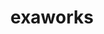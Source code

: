 ---
title: "exaworks"
layout: cache
categories: [package, develop]
meta: {"compilers": ["gcc@=11.4.0", "gcc@=9.4.0", "oneapi@=2024.2.1"], "num_specs": 40, "num_specs_by_stack": {"e4s": 10, "e4s-neoverse-v2": 11, "e4s-neoverse_v1": 4, "e4s-oneapi": 13, "e4s-power": 2, "root": 40}, "oss": ["ubuntu20.04", "ubuntu22.04"], "platforms": ["linux"], "stacks": ["e4s", "e4s-neoverse-v2", "e4s-neoverse_v1", "e4s-oneapi", "e4s-power", "root"], "targets": ["neoverse_v1", "neoverse_v2", "ppc64le", "x86_64_v3"], "versions": ["0.1.0"]}
spec_details: [{"compiler": "oneapi@=2024.2.1", "hash": "2mvjhcom75z4luzrb5coznpbt55bazmr", "os": "ubuntu22.04", "platform": "linux", "size": "-", "stacks": ["e4s-oneapi", "root"], "target": "x86_64_v3", "variants": ["build_system=bundle"], "versions": ["0.1.0"]}, {"compiler": "gcc@=11.4.0", "hash": "43icx6e2lnvbitf7si2ubpnmzw45qi7j", "os": "ubuntu22.04", "platform": "linux", "size": "-", "stacks": ["e4s", "root"], "target": "x86_64_v3", "variants": ["build_system=bundle"], "versions": ["0.1.0"]}, {"compiler": "gcc@=11.4.0", "hash": "4de54xfjpzdf7qnbn6b6r5k4overe3r7", "os": "ubuntu22.04", "platform": "linux", "size": "-", "stacks": ["e4s-neoverse_v1", "root"], "target": "neoverse_v1", "variants": ["build_system=bundle"], "versions": ["0.1.0"]}, {"compiler": "gcc@=11.4.0", "hash": "4hmftd4tl6d2aeqwtpcpwg25b2wqfdrr", "os": "ubuntu22.04", "platform": "linux", "size": "-", "stacks": ["e4s", "root"], "target": "x86_64_v3", "variants": ["build_system=bundle"], "versions": ["0.1.0"]}, {"compiler": "gcc@=11.4.0", "hash": "66bva2te6d4r2j4hj24i364ynnefxved", "os": "ubuntu22.04", "platform": "linux", "size": "-", "stacks": ["e4s-neoverse-v2", "root"], "target": "neoverse_v2", "variants": ["build_system=bundle"], "versions": ["0.1.0"]}, {"compiler": "gcc@=11.4.0", "hash": "6pmtw7ijqhdp3l7ovm5ftvcaxidlzs7v", "os": "ubuntu22.04", "platform": "linux", "size": "-", "stacks": ["e4s", "root"], "target": "x86_64_v3", "variants": ["build_system=bundle"], "versions": ["0.1.0"]}, {"compiler": "gcc@=11.4.0", "hash": "6xfxwwhofebdtx2iz3xfdivfw75cburt", "os": "ubuntu22.04", "platform": "linux", "size": "-", "stacks": ["e4s-neoverse-v2", "root"], "target": "neoverse_v2", "variants": ["build_system=bundle"], "versions": ["0.1.0"]}, {"compiler": "oneapi@=2024.2.1", "hash": "6xvxqajn6likjyk7iq6tygsuvcf3r7tr", "os": "ubuntu22.04", "platform": "linux", "size": "-", "stacks": ["e4s-oneapi", "root"], "target": "x86_64_v3", "variants": ["build_system=bundle"], "versions": ["0.1.0"]}, {"compiler": "oneapi@=2024.2.1", "hash": "74i32ckpgndfjowfqurweqg2cmucbryu", "os": "ubuntu22.04", "platform": "linux", "size": "-", "stacks": ["e4s-oneapi", "root"], "target": "x86_64_v3", "variants": ["build_system=bundle"], "versions": ["0.1.0"]}, {"compiler": "gcc@=11.4.0", "hash": "74sqsikmvl7cr4sirzf2mpkmplxrho2k", "os": "ubuntu22.04", "platform": "linux", "size": "-", "stacks": ["e4s-neoverse-v2", "root"], "target": "neoverse_v2", "variants": ["build_system=bundle"], "versions": ["0.1.0"]}, {"compiler": "oneapi@=2024.2.1", "hash": "7h5ywcirzfaq4ekpqtptfizz7i7vvj2w", "os": "ubuntu22.04", "platform": "linux", "size": "-", "stacks": ["e4s-oneapi", "root"], "target": "x86_64_v3", "variants": ["build_system=bundle"], "versions": ["0.1.0"]}, {"compiler": "gcc@=9.4.0", "hash": "7hzdrxw4c3ufzn7ay7j6rtrfcqsxdrhh", "os": "ubuntu20.04", "platform": "linux", "size": "-", "stacks": ["e4s-power", "root"], "target": "ppc64le", "variants": ["build_system=bundle"], "versions": ["0.1.0"]}, {"compiler": "oneapi@=2024.2.1", "hash": "cswq2bbuyzijcu5pinz4frcenojbsia6", "os": "ubuntu22.04", "platform": "linux", "size": "-", "stacks": ["e4s-oneapi", "root"], "target": "x86_64_v3", "variants": ["build_system=bundle"], "versions": ["0.1.0"]}, {"compiler": "gcc@=11.4.0", "hash": "d7pg3ddc6bi3mtg5txf2w63nyhnj3w5a", "os": "ubuntu22.04", "platform": "linux", "size": "-", "stacks": ["e4s", "root"], "target": "x86_64_v3", "variants": ["build_system=bundle"], "versions": ["0.1.0"]}, {"compiler": "gcc@=11.4.0", "hash": "eti6fug4vprq3zqpgfej6uopr5vr3aho", "os": "ubuntu22.04", "platform": "linux", "size": "-", "stacks": ["e4s-neoverse_v1", "root"], "target": "neoverse_v1", "variants": ["build_system=bundle"], "versions": ["0.1.0"]}, {"compiler": "oneapi@=2024.2.1", "hash": "f6a34htqx4tinjmf7zmhzta4da4bfre2", "os": "ubuntu22.04", "platform": "linux", "size": "-", "stacks": ["e4s-oneapi", "root"], "target": "x86_64_v3", "variants": ["build_system=bundle"], "versions": ["0.1.0"]}, {"compiler": "gcc@=11.4.0", "hash": "fr5pgfcjdicqy4oxyl3vzxgbfkawof45", "os": "ubuntu22.04", "platform": "linux", "size": "-", "stacks": ["e4s-neoverse-v2", "root"], "target": "neoverse_v2", "variants": ["build_system=bundle"], "versions": ["0.1.0"]}, {"compiler": "gcc@=11.4.0", "hash": "g7cfnzbnd3mxpfku3scveoqrau5wpnod", "os": "ubuntu22.04", "platform": "linux", "size": "-", "stacks": ["e4s-neoverse-v2", "root"], "target": "neoverse_v2", "variants": ["build_system=bundle"], "versions": ["0.1.0"]}, {"compiler": "oneapi@=2024.2.1", "hash": "if2djavj3oyjvfzmqv2eqnnmzz7spxda", "os": "ubuntu22.04", "platform": "linux", "size": "-", "stacks": ["e4s-oneapi", "root"], "target": "x86_64_v3", "variants": ["build_system=bundle"], "versions": ["0.1.0"]}, {"compiler": "gcc@=11.4.0", "hash": "iwltdso2anfdx5kmxjyld6wvsbsstpsc", "os": "ubuntu22.04", "platform": "linux", "size": "-", "stacks": ["e4s-neoverse-v2", "root"], "target": "neoverse_v2", "variants": ["build_system=bundle"], "versions": ["0.1.0"]}, {"compiler": "gcc@=11.4.0", "hash": "jcl5gdrodrlc5ab5t4e2bfrbebgtawz2", "os": "ubuntu22.04", "platform": "linux", "size": "-", "stacks": ["e4s-neoverse-v2", "root"], "target": "neoverse_v2", "variants": ["build_system=bundle"], "versions": ["0.1.0"]}, {"compiler": "gcc@=11.4.0", "hash": "jtnf5y4lutaaqfanh5rjqzva4zqtyhu7", "os": "ubuntu22.04", "platform": "linux", "size": "-", "stacks": ["e4s", "root"], "target": "x86_64_v3", "variants": ["build_system=bundle"], "versions": ["0.1.0"]}, {"compiler": "gcc@=9.4.0", "hash": "ma5qp37b7arwkltpze6cnlvkklbukp7b", "os": "ubuntu20.04", "platform": "linux", "size": "-", "stacks": ["e4s-power", "root"], "target": "ppc64le", "variants": ["build_system=bundle"], "versions": ["0.1.0"]}, {"compiler": "gcc@=11.4.0", "hash": "oepthzxox5yje3t5rmubfzqhhy3str47", "os": "ubuntu22.04", "platform": "linux", "size": "-", "stacks": ["e4s-neoverse-v2", "root"], "target": "neoverse_v2", "variants": ["build_system=bundle"], "versions": ["0.1.0"]}, {"compiler": "gcc@=11.4.0", "hash": "ogl5axg6akp7kjdadvrpaqoxro65ntyv", "os": "ubuntu22.04", "platform": "linux", "size": "-", "stacks": ["e4s", "root"], "target": "x86_64_v3", "variants": ["build_system=bundle"], "versions": ["0.1.0"]}, {"compiler": "oneapi@=2024.2.1", "hash": "opasbdzpu5zhuwaw3hwr6ks4qnbrx4eq", "os": "ubuntu22.04", "platform": "linux", "size": "-", "stacks": ["e4s-oneapi", "root"], "target": "x86_64_v3", "variants": ["build_system=bundle"], "versions": ["0.1.0"]}, {"compiler": "gcc@=11.4.0", "hash": "ptp3pwuucmhytyljh77bdninuulr7suj", "os": "ubuntu22.04", "platform": "linux", "size": "-", "stacks": ["e4s-neoverse-v2", "root"], "target": "neoverse_v2", "variants": ["build_system=bundle"], "versions": ["0.1.0"]}, {"compiler": "gcc@=11.4.0", "hash": "rerivczdfm4pufvbzxbcu5mqs5svdoyx", "os": "ubuntu22.04", "platform": "linux", "size": "-", "stacks": ["e4s", "root"], "target": "x86_64_v3", "variants": ["build_system=bundle"], "versions": ["0.1.0"]}, {"compiler": "gcc@=11.4.0", "hash": "sx3znekhuifl3u7acxzzacuxvbfa7dvl", "os": "ubuntu22.04", "platform": "linux", "size": "-", "stacks": ["e4s-neoverse_v1", "root"], "target": "neoverse_v1", "variants": ["build_system=bundle"], "versions": ["0.1.0"]}, {"compiler": "oneapi@=2024.2.1", "hash": "v7sbzyvnux63jcuso7lmbke4tfa256y7", "os": "ubuntu22.04", "platform": "linux", "size": "-", "stacks": ["e4s-oneapi", "root"], "target": "x86_64_v3", "variants": ["build_system=bundle"], "versions": ["0.1.0"]}, {"compiler": "oneapi@=2024.2.1", "hash": "w5bqactufx4h63vko53cltrbezvnq5y7", "os": "ubuntu22.04", "platform": "linux", "size": "-", "stacks": ["e4s-oneapi", "root"], "target": "x86_64_v3", "variants": ["build_system=bundle"], "versions": ["0.1.0"]}, {"compiler": "gcc@=11.4.0", "hash": "wb5e4nodlq6z65lwhfft3nwep3ebyiv6", "os": "ubuntu22.04", "platform": "linux", "size": "-", "stacks": ["e4s-neoverse_v1", "root"], "target": "neoverse_v1", "variants": ["build_system=bundle"], "versions": ["0.1.0"]}, {"compiler": "oneapi@=2024.2.1", "hash": "wp22gisra36o6lieonufwaalig3rupxb", "os": "ubuntu22.04", "platform": "linux", "size": "-", "stacks": ["e4s-oneapi", "root"], "target": "x86_64_v3", "variants": ["build_system=bundle"], "versions": ["0.1.0"]}, {"compiler": "oneapi@=2024.2.1", "hash": "x6lcgj4i3gvwpsmhe7dn2yabmjzycxkz", "os": "ubuntu22.04", "platform": "linux", "size": "-", "stacks": ["e4s-oneapi", "root"], "target": "x86_64_v3", "variants": ["build_system=bundle"], "versions": ["0.1.0"]}, {"compiler": "gcc@=11.4.0", "hash": "xvyfza74yqc6ix35hsfseb35jfq7lcv7", "os": "ubuntu22.04", "platform": "linux", "size": "-", "stacks": ["e4s-neoverse-v2", "root"], "target": "neoverse_v2", "variants": ["build_system=bundle"], "versions": ["0.1.0"]}, {"compiler": "gcc@=11.4.0", "hash": "y6gdxmebymfeikfpt6stxliju2ghr3ef", "os": "ubuntu22.04", "platform": "linux", "size": "-", "stacks": ["e4s-neoverse-v2", "root"], "target": "neoverse_v2", "variants": ["build_system=bundle"], "versions": ["0.1.0"]}, {"compiler": "oneapi@=2024.2.1", "hash": "yubnenlntuqwzsns7ihiwtkvh2w2ibix", "os": "ubuntu22.04", "platform": "linux", "size": "-", "stacks": ["e4s-oneapi", "root"], "target": "x86_64_v3", "variants": ["build_system=bundle"], "versions": ["0.1.0"]}, {"compiler": "gcc@=11.4.0", "hash": "z3xzok27isnhesj4jmkhjktmymrxciog", "os": "ubuntu22.04", "platform": "linux", "size": "-", "stacks": ["e4s", "root"], "target": "x86_64_v3", "variants": ["build_system=bundle"], "versions": ["0.1.0"]}, {"compiler": "gcc@=11.4.0", "hash": "ze5zngked7w2a5h4gqbpcirmfhtclfpv", "os": "ubuntu22.04", "platform": "linux", "size": "-", "stacks": ["e4s", "root"], "target": "x86_64_v3", "variants": ["build_system=bundle"], "versions": ["0.1.0"]}, {"compiler": "gcc@=11.4.0", "hash": "zjbxa7fbknr5nobauo7zkc7o3wvm2fnr", "os": "ubuntu22.04", "platform": "linux", "size": "-", "stacks": ["e4s", "root"], "target": "x86_64_v3", "variants": ["build_system=bundle"], "versions": ["0.1.0"]}]
---